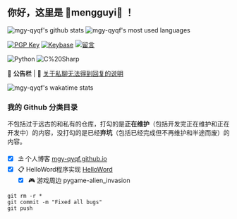 ## 你好，这里是 🌸mengguyi🌈 ！

![mgy-qyqf's github stats](https://github-readme-stats.vercel.app/api?username=mengguyi&show_icons=true&include_all_commits=true&theme=material-palenight) ![mgy-qyqf's most used languages](https://github-readme-stats.vercel.app/api/top-langs/?username=mengguyi&layout=compact&theme=material-palenight)

[comment]: <> (联系方式)

[![PGP Key](https://img.shields.io/badge/-PGPkey-0093DD?logo=GNU%20Privacy%20Guard&labelColor=0093DD&logoColor=fff)](https://github.com/mgy-qyqf/pubkey)
[![Keybase](https://img.shields.io/badge/-Keybase-33A0FF?logo=Keybase&labelColor=33A0FF&logoColor=fff)](https://keybase.io/mengguyimgyqqcom)
[![留言](https://img.shields.io/badge/-留言-7719AA?logo=Microsoft%20OneNote&labelColor=7719AA&logoColor=fff)](https://gist.github.com/mgy-qyqf/6447e53103c1e796f25c10a88caf73c7)

[comment]: <> (代码使用)

![Python](https://img.shields.io/badge/-Python-3776AB?style=flat-square&logo=Python&labelColor=3776AB&logoColor=fff)
![C%20Sharp](https://img.shields.io/badge/-C%23-239120?style=flat-square&logo=C%20Sharp&labelColor=239120&logoColor=fff)

📜 **公告栏** | 💬 [关于私聊无法得到回复的说明](https://gist.github.com/mengguyi/1a50976bca47664f7435a908737d6078)

![mgy-qyqf's wakatime stats](https://github-readme-stats.vercel.app/api?username=mengguyi&layout=compact&theme=material-palenight)

### 我的 Github 分类目录

不包括过于远古的和私有的仓库，打勾的是**正在维护**（包括开发完正在维护和正在开发中）的内容，没打勾的是已经**弃坑**（包括已经完成但不再维护和半途而废）的内容。
- [x] ⛱ 个人博客 [mgy-qyqf.github.io](https://github.com/mgy-qyqf/mgy-qyqf.github.io)
- [x] 📋 HelloWord程序实现 [HelloWord](https://github.com/mgy-qyqf/HelloWord)
   - [x] 🎮 游戏周边
pygame-alien_invasion

```
git rm -r *
git commit -m "Fixed all bugs"
git push
```
[comment]: <> (注释)

[comment]: <> (联系方式)



[comment]: <> (Twitter)
[comment]: <> (https://img.shields.io/badge/-Twitter-1DA1F2?logo=Twitter&labelColor=1DA1F2&logoColor=fff)
[comment]: <> (null)

[comment]: <> (Telegram)
[comment]: <> (https://img.shields.io/badge/-Telegram-2CA5E0?logo=Telegram&labelColor=2CA5E0&logoColor=fff)
[comment]: <> (null)

[comment]: <> (微博)
[comment]: <> (https://img.shields.io/badge/-微博-E6162D?logo=Sina%20Weibo&labelColor=E6162D&logoColor=fff)
[comment]: <> (null)

[comment]: <> (相册)
[comment]: <> (https://img.shields.io/badge/-相册-E4405F?logo=Instagram&labelColor=E4405F&logoColor=fff)
[comment]: <> (null)

[comment]: <> (提问箱)
[comment]: <> (https://img.shields.io/badge/-？%20提问箱-FF4088)
[comment]: <> (null)

[comment]: <> (Donate 捐助)
[comment]: <> (https://img.shields.io/badge/-Donate%20捐助-F7931A?logo=Bitcoin&labelColor=F7931A&logoColor=fff)
[comment]: <> (null)



[comment]: <> (代码使用)



[comment]: <> (PHP)
[comment]: <> (https://img.shields.io/badge/-PHP-777bb3?style=flat-square&logo=php&labelColor=777bb3&logoColor=fff)

[comment]: <> (JavaScript)
[comment]: <> (https://img.shields.io/badge/-JavaScript-e5cd0c?style=flat-square&logo=JavaScript&labelColor=f7df1e&logoColor=000)

[comment]: <> (Objective-C)
[comment]: <> (https://img.shields.io/badge/-ObjectiveC-888?style=flat-square)

[comment]: <> (Swift)
[comment]: <> (https://img.shields.io/badge/-Swift-FA7343?style=flat-square&logo=Swift&labelColor=FA7343&logoColor=fff)

[comment]: <> (Flutter)
[comment]: <> (https://img.shields.io/badge/-Flutter-02569B?style=flat-square&logo=Flutter&labelColor=02569B&logoColor=fff)

[comment]: <> (Go)
[comment]: <> (https://img.shields.io/badge/-Go-00ADD8?style=flat-square&logo=Go&labelColor=00ADD8&logoColor=fff)

[comment]: <> (Ruby)
[comment]: <> (https://img.shields.io/badge/-Ruby-CC342D?style=flat-square&logo=Ruby&labelColor=CC342D&logoColor=fff)

[comment]: <> (Java)
[comment]: <> (https://img.shields.io/badge/-Java-007396?style=flat-square&logo=Java&labelColor=007396&logoColor=fff)

[comment]: <> (WTCD)
[comment]: <> (https://img.shields.io/badge/-WTCD-667881?style=flat-square)

[comment]: <> (VB)
[comment]: <> (https://img.shields.io/badge/-VB-31A8FF?style=flat-square)

